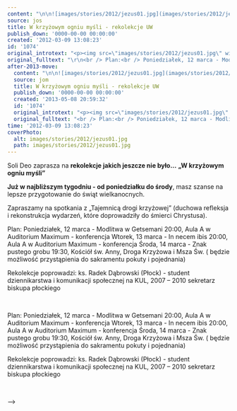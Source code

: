 ```yaml
---
content: "\n\n![images/stories/2012/jezus01.jpg](images/stories/2012/jezus01.jpg)Soli Deo zaprasza na **rekolekcje jakich jeszcze nie było…**\n **„W krzyżowym ogniu myśli”**\n\n **Już w najbliższym tygodniu - od poniedziałku do środy**, masz szanse na lepsze przygotowanie do świąt wielkanocnych. \n\n Zapraszamy na spotkania z „Tajemnicą drogi krzyżowej” (duchowa refleksja i rekonstrukcja wydarzeń, które doprowadziły do śmierci Chrystusa).\n\_\n\n<!--{{intro-break}}-->\n\n Plan:\n Poniedziałek, 12 marca - Modlitwa w Getsemani \n 20:00, Aula A w Auditorium Maximum - konferencja\n Wtorek, 13 marca - In necem ibis\n 20:00, Aula A w Auditorium Maximum - konferencja\n Środa, 14 marca - Znak pustego grobu\n 19:30, Kościół św. Anny, Droga Krzyżowa i Msza Św. ( będzie możliwość przystąpienia do sakramentu pokuty i pojednania)\n\n Rekolekcje poprowadzi:\n ks. Radek Dąbrowski (Płock) - student dziennikarstwa i komunikacji społecznej na KUL, 2007 – 2010 sekretarz biskupa płockiego\n\n\_\n\n\n<!--CONTENT FROM OLD SERVER (jos before 2013): \n\n![images/stories/2012/jezus01.jpg](images/stories/2012/jezus01.jpg)Soli Deo zaprasza na **rekolekcje jakich jeszcze nie było…**\n **„W krzyżowym ogniu myśli”**\n\n **Już w najbliższym tygodniu - od poniedziałku do środy**, masz szanse na lepsze przygotowanie do świąt wielkanocnych. \n\n Zapraszamy na spotkania z „Tajemnicą drogi krzyżowej” (duchowa refleksja i rekonstrukcja wydarzeń, które doprowadziły do śmierci Chrystusa).\n\r\n\n\_\n\r\n\n<!--{{intro-break}}-->\n\r\n\n Plan:\n Poniedziałek, 12 marca - Modlitwa w Getsemani \n 20:00, Aula A w Auditorium Maximum - konferencja\n Wtorek, 13 marca - In necem ibis\n 20:00, Aula A w Auditorium Maximum - konferencja\n Środa, 14 marca - Znak pustego grobu\n 19:30, Kościół św. Anny, Droga Krzyżowa i Msza Św. ( będzie możliwość przystąpienia do sakramentu pokuty i pojednania)\n\n Rekolekcje poprowadzi:\n ks. Radek Dąbrowski (Płock) - student dziennikarstwa i komunikacji społecznej na KUL, 2007 – 2010 sekretarz biskupa płockiego\r\n\n\_\n\n-->"
source: jos
title: W krzyżowym ogniu myśli - rekolekcje UW
publish_down: '0000-00-00 00:00:00'
created: '2012-03-09 13:08:23'
id: '1074'
original_introtext: "<p><img src=\"images/stories/2012/jezus01.jpg\" width=\"130\" style=\"margin-right: 10px; margin-bottom: 10px; float: left;\" />Soli Deo zaprasza na <strong>rekolekcje jakich jeszcze nie było…</strong><br /> <strong>„W krzyżowym ogniu myśli”</strong><br /><br /> <strong>Już w najbliższym tygodniu - od poniedziałku do środy</strong>, masz szanse na lepsze przygotowanie do świąt wielkanocnych. <br /><br /> Zapraszamy na spotkania z „Tajemnicą drogi krzyżowej” (duchowa refleksja i rekonstrukcja wydarzeń, które doprowadziły do śmierci Chrystusa).</p>\r\n<p>\_</p>\r\n"
original_fulltext: "\r\n<br /> Plan:<br /> Poniedziałek, 12 marca - Modlitwa w Getsemani <br /> 20:00, Aula A w Auditorium Maximum - konferencja<br /> Wtorek, 13 marca - In necem ibis<br /> 20:00, Aula A w Auditorium Maximum - konferencja<br /> Środa, 14 marca - Znak pustego grobu<br /> 19:30, Kościół św. Anny, Droga Krzyżowa i Msza Św. ( będzie możliwość przystąpienia do sakramentu pokuty i pojednania)<br /><br /> Rekolekcje poprowadzi:<br /> ks. Radek Dąbrowski (Płock) - student dziennikarstwa i komunikacji społecznej na KUL, 2007 – 2010 sekretarz biskupa płockiego\r\n<p>\_</p>"
after-2013-move:
  content: "\n\n![images/stories/2012/jezus01.jpg](images/stories/2012/jezus01.jpg)Soli Deo zaprasza na **rekolekcje jakich jeszcze nie było…**\n **„W krzyżowym ogniu myśli”**\n\n **Już w najbliższym tygodniu - od poniedziałku do środy**, masz szanse na lepsze przygotowanie do świąt wielkanocnych. \n\n Zapraszamy na spotkania z „Tajemnicą drogi krzyżowej” (duchowa refleksja i rekonstrukcja wydarzeń, które doprowadziły do śmierci Chrystusa).\n\_\n\n<!--{{intro-break}}-->\n\n Plan:\n Poniedziałek, 12 marca - Modlitwa w Getsemani \n 20:00, Aula A w Auditorium Maximum - konferencja\n Wtorek, 13 marca - In necem ibis\n 20:00, Aula A w Auditorium Maximum - konferencja\n Środa, 14 marca - Znak pustego grobu\n 19:30, Kościół św. Anny, Droga Krzyżowa i Msza Św. ( będzie możliwość przystąpienia do sakramentu pokuty i pojednania)\n\n Rekolekcje poprowadzi:\n ks. Radek Dąbrowski (Płock) - student dziennikarstwa i komunikacji społecznej na KUL, 2007 – 2010 sekretarz biskupa płockiego\n\n\_\n"
  source: jom
  title: W krzyżowym ogniu myśli - rekolekcje UW
  publish_down: '0000-00-00 00:00:00'
  created: '2013-05-08 20:59:32'
  id: '1074'
  original_introtext: "<p><img src=\"images/stories/2012/jezus01.jpg\" width=\"130\" style=\"margin-right: 10px; margin-bottom: 10px; float: left;\" />Soli Deo zaprasza na <strong>rekolekcje jakich jeszcze nie było…</strong><br /> <strong>„W krzyżowym ogniu myśli”</strong><br /><br /> <strong>Już w najbliższym tygodniu - od poniedziałku do środy</strong>, masz szanse na lepsze przygotowanie do świąt wielkanocnych. <br /><br /> Zapraszamy na spotkania z „Tajemnicą drogi krzyżowej” (duchowa refleksja i rekonstrukcja wydarzeń, które doprowadziły do śmierci Chrystusa).</p>\n<p>\_</p>"
  original_fulltext: "<br /> Plan:<br /> Poniedziałek, 12 marca - Modlitwa w Getsemani <br /> 20:00, Aula A w Auditorium Maximum - konferencja<br /> Wtorek, 13 marca - In necem ibis<br /> 20:00, Aula A w Auditorium Maximum - konferencja<br /> Środa, 14 marca - Znak pustego grobu<br /> 19:30, Kościół św. Anny, Droga Krzyżowa i Msza Św. ( będzie możliwość przystąpienia do sakramentu pokuty i pojednania)<br /><br /> Rekolekcje poprowadzi:<br /> ks. Radek Dąbrowski (Płock) - student dziennikarstwa i komunikacji społecznej na KUL, 2007 – 2010 sekretarz biskupa płockiego\n<p>\_</p>"
time: '2012-03-09 13:08:23'
coverPhoto:
  alt: images/stories/2012/jezus01.jpg
  path: images/stories/2012/jezus01.jpg
---
```

Soli Deo zaprasza na **rekolekcje jakich jeszcze nie było…**
 **„W krzyżowym ogniu myśli”**

 **Już w najbliższym tygodniu - od poniedziałku do środy**, masz szanse na lepsze przygotowanie do świąt wielkanocnych. 

 Zapraszamy na spotkania z „Tajemnicą drogi krzyżowej” (duchowa refleksja i rekonstrukcja wydarzeń, które doprowadziły do śmierci Chrystusa).
 

<!--{{intro-break}}-->

 Plan:
 Poniedziałek, 12 marca - Modlitwa w Getsemani 
 20:00, Aula A w Auditorium Maximum - konferencja
 Wtorek, 13 marca - In necem ibis
 20:00, Aula A w Auditorium Maximum - konferencja
 Środa, 14 marca - Znak pustego grobu
 19:30, Kościół św. Anny, Droga Krzyżowa i Msza Św. ( będzie możliwość przystąpienia do sakramentu pokuty i pojednania)

 Rekolekcje poprowadzi:
 ks. Radek Dąbrowski (Płock) - student dziennikarstwa i komunikacji społecznej na KUL, 2007 – 2010 sekretarz biskupa płockiego

 


<!--CONTENT FROM OLD SERVER (jos before 2013): 

Soli Deo zaprasza na **rekolekcje jakich jeszcze nie było…**
 **„W krzyżowym ogniu myśli”**

 **Już w najbliższym tygodniu - od poniedziałku do środy**, masz szanse na lepsze przygotowanie do świąt wielkanocnych. 

 Zapraszamy na spotkania z „Tajemnicą drogi krzyżowej” (duchowa refleksja i rekonstrukcja wydarzeń, które doprowadziły do śmierci Chrystusa).


 


<!--{{intro-break}}-->


 Plan:
 Poniedziałek, 12 marca - Modlitwa w Getsemani 
 20:00, Aula A w Auditorium Maximum - konferencja
 Wtorek, 13 marca - In necem ibis
 20:00, Aula A w Auditorium Maximum - konferencja
 Środa, 14 marca - Znak pustego grobu
 19:30, Kościół św. Anny, Droga Krzyżowa i Msza Św. ( będzie możliwość przystąpienia do sakramentu pokuty i pojednania)

 Rekolekcje poprowadzi:
 ks. Radek Dąbrowski (Płock) - student dziennikarstwa i komunikacji społecznej na KUL, 2007 – 2010 sekretarz biskupa płockiego

 

-->

<!--{{json:{"created_date":"2012-03-09 13:08:23","publish_down":"0000-00-00 00:00:00","id":"1074"}}}-->